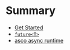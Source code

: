# Summary

- [Get Started](./fast_getstart.md)
- [`future<T>`](./future<T>.md)
- [asco async runtime](./asco_async_runtime.md)
